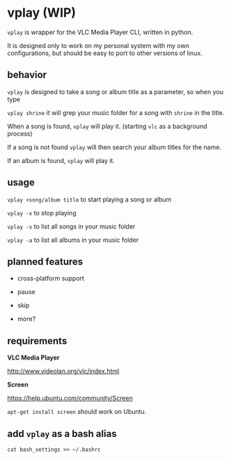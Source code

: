 # vplay (WIP)


`vplay` is wrapper for the VLC Media Player CLI, written in python.


It is designed only to work on my personal system with my own configurations, but should be easy to port to other versions of linux.


## behavior


`vplay` is designed to take a song or album title as a parameter, so when you type


`vplay shrine` it will grep your music folder for a song with `shrine` in the title.


When a song is found, `vplay` will play it. (starting `vlc` as a background process)


If a song is not found `vplay` will then search your album titles for the name.


If an album is found, `vplay` will play it.


## usage


`vplay <song/album title` to start playing a song or album


`vplay -x` to stop playing


`vplay -s` to list all songs in your music folder


`vplay -a` to list all albums in your music folder


## planned features

* cross-platform support

* pause

* skip

* more?

## requirements

**VLC Media Player**


http://www.videolan.org/vlc/index.html


**Screen**


https://help.ubuntu.com/community/Screen


`apt-get install screen` should work on Ubuntu.


## add `vplay` as a bash alias


`cat bash_settings >> ~/.bashrc`
